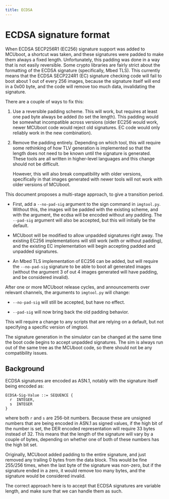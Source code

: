 ```yaml
---
title: ECDSA
---
```


# ECDSA signature format

When ECDSA SECP256R1 (EC256) signature support was added to MCUboot, a
shortcut was taken, and these signatures were padded to make them
always a fixed length.  Unfortunately, this padding was done in a way
that is not easily reversible.  Some crypto libraries are fairly
strict about the formatting of the ECDSA signature (specifically, Mbed
TLS).  This currently means that the ECDSA SECP224R1 (EC) signature
checking code will fail to boot about 1 out of every 256 images,
because the signature itself will end in a 0x00 byte, and the code
will remove too much data, invalidating the signature.

There are a couple of ways to fix this:

  1.  Use a reversible padding scheme.  This will work, but requires
      at least one pad byte always be added (to set the length).  This
      padding would be somewhat incompatible across versions (older
      EC256 would work, newer MCUboot code would reject old
      signatures.  EC code would only reliably work in the new
      combination).

  2.  Remove the padding entirely.  Depending on which tool, this will
      require some rethinking of how TLV generation is implemented so
      that the length does not need to be known until the signature is
      generated.  These tools are all written in higher-level
      languages and this change should not be difficult.

      However, this will also break compatibility with older versions,
      specifically in that images generated with newer tools will not
      work with older versions of MCUboot.

This document proposes a multi-stage approach, to give a transition
period.

  - First, add a `--no-pad-sig` argument to the sign command in
    `imgtool.py`.  Without this, the images will be padded with the
    existing scheme, and with the argument, the ecdsa will be encoded
    without any padding.  The `--pad-sig` argument will also be
    accepted, but this will initially be the default.

  - MCUboot will be modified to allow unpadded signatures right away.
    The existing EC256 implementations will still work (with or
    without padding), and the existing EC implementation will begin
    accepting padded and unpadded signatures.

  - An Mbed TLS implementation of EC256 can be added, but will require
    the `--no-pad-sig` signature to be able to boot all generated
    images (without the argument 3 of out 4 images generated will have
    padding, and be considered invalid).

After one or more MCUboot release cycles, and announcements over
relevant channels, the arguments to `imgtool.py` will change:

  - `--no-pad-sig` will still be accepted, but have no effect.

  - `--pad-sig` will now bring back the old padding behavior.

This will require a change to any scripts that are relying on a
default, but not specifying a specific version of imgtool.

The signature generation in the simulator can be changed at the same
time the boot code begins to accept unpadded signatures.  The sim is
always run out of the same tree as the MCUboot code, so there should
not be any compatibility issues.

## Background

ECDSA signatures are encoded as ASN.1, notably with the signature
itself being encoded as:

    ECDSA-Sig-Value ::= SEQUENCE {
      r  INTEGER,
      s  INTEGER
    }

where both `r` and `s` are 256-bit numbers.  Because these are
unsigned numbers that are being encoded in ASN.1 as signed values, if
the high bit of the number is set, the DER encoded representation will
require 33 bytes instead of 32.  This means that the length of the
signature will vary by a couple of bytes, depending on whether one of
both of these numbers has the high bit set.

Originally, MCUboot added padding to the entire signature, and just
removed any trailing 0 bytes from the data block.  This would be fine 255/256
times, when the last byte of the signature was non-zero, but if the
signature ended in a zero, it would remove too many bytes, and the
signature would be considered invalid.

The correct approach here is to accept that ECDSA signatures are
variable length, and make sure that we can handle them as such.
